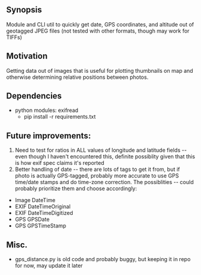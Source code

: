 ## Synopsis
Module and CLI util to quickly get date, GPS coordinates, and altitude out of geotagged JPEG files (not tested
with other formats, though may work for TIFFs)

## Motivation
Getting data out of images that is useful for plotting thumbnails on map and
otherwise determining relative positions between photos.

## Dependencies
* python modules: exifread
  * pip install -r requirements.txt

## Future improvements:
1. Need to test for ratios in ALL values of longitude and latitude fields -- even
though I haven't encountered this, definite possiblity given that this is how exif
spec claims it's reported
2. Better handling of date -- there are lots of tags to get it from, but if photo is actually
GPS-tagged, probably more accurate to use GPS time/date stamps and do time-zone correction.
The possiblities -- could probably prioritize them and choose accordingly:
  * Image DateTime
  * EXIF DateTimeOriginal
  * EXIF DateTimeDigitized
  * GPS GPSDate 
  * GPS GPSTimeStamp

## Misc.
* gps_distance.py is old code and probably buggy, but keeping it in repo for now, may update
it later

